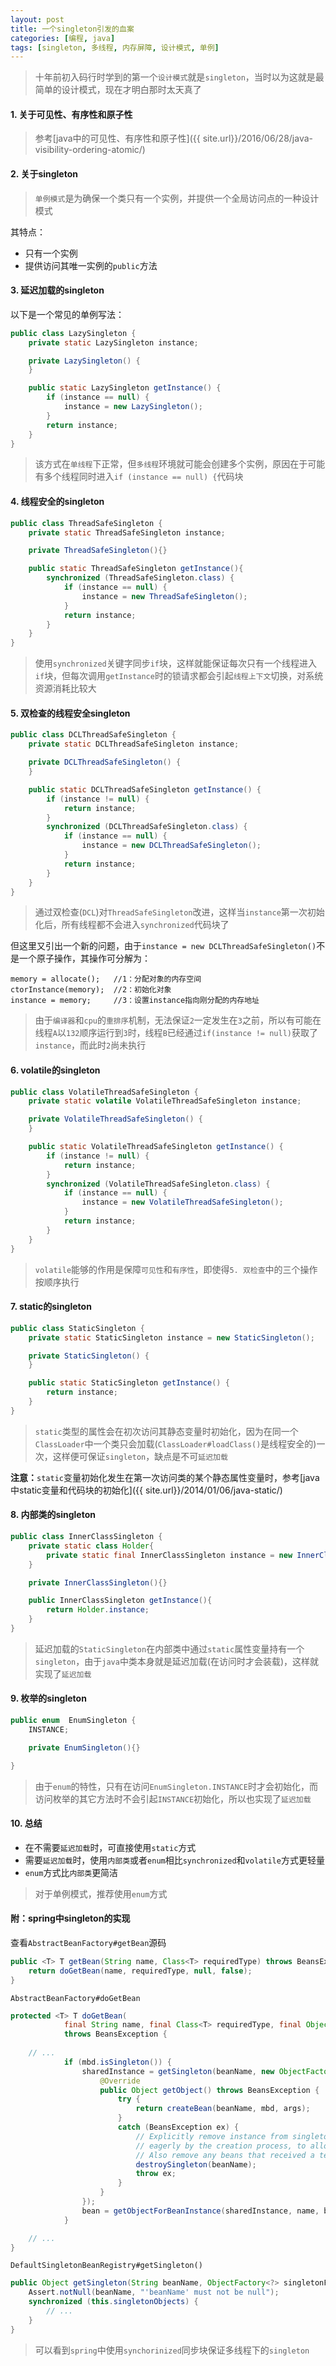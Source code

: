 ```yaml
---
layout: post
title: 一个singleton引发的血案
categories: [编程, java]
tags: [singleton, 多线程, 内存屏障, 设计模式, 单例]
---
```



> 十年前初入码行时学到的第一个`设计模式`就是`singleton`，当时以为这就是最简单的设计模式，现在才明白那时太天真了

#### 1. 关于可见性、有序性和原子性

> 参考[java中的可见性、有序性和原子性]({{ site.url}}/2016/06/28/java-visibility-ordering-atomic/)

#### 2. 关于singleton

> `单例模式`是为确保一个类只有一个实例，并提供一个全局访问点的一种设计模式

其特点：
* 只有一个实例
* 提供访问其唯一实例的`public`方法  

#### 3. 延迟加载的singleton

以下是一个常见的单例写法：
```java
public class LazySingleton {
    private static LazySingleton instance;

    private LazySingleton() {
    }

    public static LazySingleton getInstance() {
        if (instance == null) {
            instance = new LazySingleton();
        }
        return instance;
    }
}
```

> 该方式在`单线程`下正常，但`多线程`环境就可能会创建多个实例，原因在于可能有多个线程同时进入`if (instance == null) {`代码块

#### 4. 线程安全的singleton

```java
public class ThreadSafeSingleton {
    private static ThreadSafeSingleton instance;

    private ThreadSafeSingleton(){}

    public static ThreadSafeSingleton getInstance(){
        synchronized (ThreadSafeSingleton.class) {
            if (instance == null) {
                instance = new ThreadSafeSingleton();
            }
            return instance;
        }
    }
}
```

> 使用`synchronized`关键字同步`if`块，这样就能保证每次只有一个线程进入`if`块，但每次调用`getInstance`时的锁请求都会引起`线程上下文`切换，对系统资源消耗比较大

#### 5. 双检查的线程安全singleton

```java
public class DCLThreadSafeSingleton {
    private static DCLThreadSafeSingleton instance;

    private DCLThreadSafeSingleton() {
    }

    public static DCLThreadSafeSingleton getInstance() {
        if (instance != null) {
            return instance;
        }
        synchronized (DCLThreadSafeSingleton.class) {
            if (instance == null) {
                instance = new DCLThreadSafeSingleton();
            }
            return instance;
        }
    }
}
```

> 通过双检查(`DCL`)对`ThreadSafeSingleton`改进，这样当`instance`第一次初始化后，所有线程都不会进入`synchronized`代码块了   

但这里又引出一个新的问题，由于`instance = new DCLThreadSafeSingleton()`不是一个原子操作，其操作可分解为：

```
memory = allocate();   //1：分配对象的内存空间
ctorInstance(memory);  //2：初始化对象
instance = memory;     //3：设置instance指向刚分配的内存地址
```

> 由于`编译器`和`cpu`的`重排序`机制，无法保证`2`一定发生在`3`之前，所以有可能在线程`A`以`132`顺序运行到`3`时，线程`B`已经通过`if(instance != null)`获取了`instance`，而此时`2`尚未执行

#### 6. volatile的singleton

```java
public class VolatileThreadSafeSingleton {
    private static volatile VolatileThreadSafeSingleton instance;

    private VolatileThreadSafeSingleton() {
    }

    public static VolatileThreadSafeSingleton getInstance() {
        if (instance != null) {
            return instance;
        }
        synchronized (VolatileThreadSafeSingleton.class) {
            if (instance == null) {
                instance = new VolatileThreadSafeSingleton();
            }
            return instance;
        }
    }
}
```

> `volatile`能够的作用是保障`可见性`和`有序性`，即使得`5. 双检查`中的三个操作按顺序执行

#### 7. static的singleton

```java
public class StaticSingleton {
    private static StaticSingleton instance = new StaticSingleton();

    private StaticSingleton() {
    }

    public static StaticSingleton getInstance() {
        return instance;
    }
}
```

> `static`类型的属性会在初次访问其静态变量时初始化，因为在同一个`ClassLoader`中一个类只会加载(`ClassLoader#loadClass()`是线程安全的)一次，这样便可保证`singleton`，缺点是不可`延迟加载`

**注意：**`static`变量初始化发生在第一次访问类的某个静态属性变量时，参考[java中static变量和代码块的初始化]({{ site.url}}/2014/01/06/java-static/)

#### 8. 内部类的singleton

```java
public class InnerClassSingleton {
    private static class Holder{
        private static final InnerClassSingleton instance = new InnerClassSingleton();
    }

    private InnerClassSingleton(){}

    public InnerClassSingleton getInstance(){
        return Holder.instance;
    }
}

```

> 延迟加载的`StaticSingleton`在内部类中通过`static`属性变量持有一个`singleton`，由于`java`中类本身就是延迟加载(在访问时才会装载)，这样就实现了`延迟加载`

#### 9. 枚举的singleton

```java
public enum  EnumSingleton {
    INSTANCE;

    private EnumSingleton(){}

}

```

> 由于`enum`的特性，只有在访问`EnumSingleton.INSTANCE`时才会初始化，而访问枚举的其它方法时不会引起`INSTANCE`初始化，所以也实现了`延迟加载`

#### 10. 总结

* 在不需要`延迟加载`时，可直接使用`static`方式
* 需要`延迟加载`时，使用`内部类`或者`enum`相比`synchronized`和`volatile`方式更轻量
* `enum`方式比`内部类`更简洁

> 对于单例模式，推荐使用`enum`方式

#### 附：spring中singleton的实现

查看`AbstractBeanFactory#getBean`源码

```java
public <T> T getBean(String name, Class<T> requiredType) throws BeansException {
    return doGetBean(name, requiredType, null, false);
}
```

`AbstractBeanFactory#doGetBean`

```java
protected <T> T doGetBean(
			final String name, final Class<T> requiredType, final Object[] args, boolean typeCheckOnly)
			throws BeansException {
    
    // ...
            if (mbd.isSingleton()) {
                sharedInstance = getSingleton(beanName, new ObjectFactory<Object>() {
                    @Override
                    public Object getObject() throws BeansException {
                        try {
                            return createBean(beanName, mbd, args);
                        }
                        catch (BeansException ex) {
                            // Explicitly remove instance from singleton cache: It might have been put there
                            // eagerly by the creation process, to allow for circular reference resolution.
                            // Also remove any beans that received a temporary reference to the bean.
                            destroySingleton(beanName);
                            throw ex;
                        }
                    }
                });
                bean = getObjectForBeanInstance(sharedInstance, name, beanName, mbd);
            }

    // ...
}
```

`DefaultSingletonBeanRegistry#getSingleton()`

```java
public Object getSingleton(String beanName, ObjectFactory<?> singletonFactory) {
    Assert.notNull(beanName, "'beanName' must not be null");
    synchronized (this.singletonObjects) {
        // ...
    }
}
```

> 可以看到`spring`中使用`synchorinized`同步块保证多线程下的`singleton`
